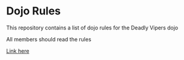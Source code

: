 Dojo Rules
==========

This repository contains a list of dojo rules for the Deadly Vipers dojo

All members should read the rules

[Link here]("https://github.com/deadlyvipers")

